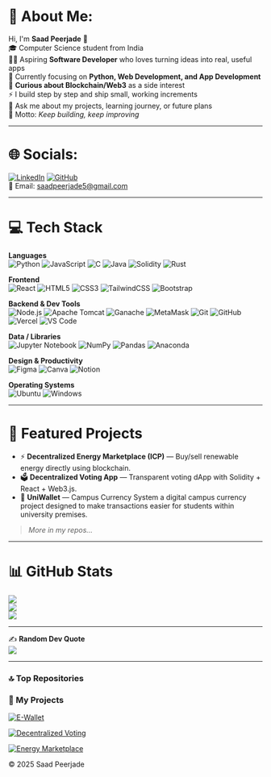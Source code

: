 # 💫 About Me:
Hi, I'm **Saad Peerjade** 👋  
🎓 Computer Science student from India  
👨‍💻 Aspiring **Software Developer** who loves turning ideas into real, useful apps  
🌱 Currently focusing on **Python, Web Development, and App Development**  
🔗 **Curious about Blockchain/Web3** as a side interest  
⚡ I build step by step and ship small, working increments  
💬 Ask me about my projects, learning journey, or future plans  
🎯 Motto: *Keep building, keep improving*  

---

# 🌐 Socials:
[![LinkedIn](https://img.shields.io/badge/LinkedIn-0077B5?logo=linkedin&logoColor=white)](https://www.linkedin.com/in/saad-peerjade-625223228)
[![GitHub](https://img.shields.io/badge/GitHub-181717?logo=github&logoColor=white)](https://github.com/Saad-Peerzade)  
📧 Email: saadpeerjade5@gmail.com

---

# 💻 Tech Stack

**Languages**  
![Python](https://img.shields.io/badge/Python-3776AB?logo=python&logoColor=white)
![JavaScript](https://img.shields.io/badge/JavaScript-F7DF1E?logo=javascript&logoColor=black)
![C](https://img.shields.io/badge/C-00599C?logo=c&logoColor=white)
![Java](https://img.shields.io/badge/Java-ED8B00?logo=openjdk&logoColor=white)
![Solidity](https://img.shields.io/badge/Solidity-363636?logo=solidity&logoColor=white)
![Rust](https://img.shields.io/badge/Rust-000000?logo=rust&logoColor=white)

**Frontend**  
![React](https://img.shields.io/badge/React-20232A?logo=react&logoColor=61DAFB)
![HTML5](https://img.shields.io/badge/HTML5-E34F26?logo=html5&logoColor=white)
![CSS3](https://img.shields.io/badge/CSS3-1572B6?logo=css3&logoColor=white)
![TailwindCSS](https://img.shields.io/badge/Tailwind_CSS-38B2AC?logo=tailwind-css&logoColor=white)
![Bootstrap](https://img.shields.io/badge/Bootstrap-7952B3?logo=bootstrap&logoColor=white)

**Backend & Dev Tools**  
![Node.js](https://img.shields.io/badge/Node.js-43853D?logo=node.js&logoColor=white)
![Apache Tomcat](https://img.shields.io/badge/Apache_Tomcat-F8DC75?logo=apache-tomcat&logoColor=black)
![Ganache](https://img.shields.io/badge/Ganache-663399?logo=ethereum&logoColor=white)
![MetaMask](https://img.shields.io/badge/MetaMask-E2761B?logo=metamask&logoColor=white)
![Git](https://img.shields.io/badge/Git-F05032?logo=git&logoColor=white)
![GitHub](https://img.shields.io/badge/GitHub-181717?logo=github&logoColor=white)
![Vercel](https://img.shields.io/badge/Vercel-000000?logo=vercel&logoColor=white)
![VS Code](https://img.shields.io/badge/VS%20Code-007ACC?logo=visual-studio-code&logoColor=white)

**Data / Libraries**  
![Jupyter Notebook](https://img.shields.io/badge/Jupyter-F37626?logo=jupyter&logoColor=white)
![NumPy](https://img.shields.io/badge/NumPy-013243?logo=numpy&logoColor=white)
![Pandas](https://img.shields.io/badge/Pandas-150458?logo=pandas&logoColor=white)
![Anaconda](https://img.shields.io/badge/Anaconda-44A833?logo=anaconda&logoColor=white)

**Design & Productivity**  
![Figma](https://img.shields.io/badge/Figma-F24E1E?logo=figma&logoColor=white)
![Canva](https://img.shields.io/badge/Canva-00C4CC?logo=canva&logoColor=white)
![Notion](https://img.shields.io/badge/Notion-000000?logo=notion&logoColor=white)

**Operating Systems**  
![Ubuntu](https://img.shields.io/badge/Ubuntu-E95420?logo=ubuntu&logoColor=white)
![Windows](https://img.shields.io/badge/Windows-0078D6?logo=windows&logoColor=white)

---

# 📌 Featured Projects
- ⚡ **Decentralized Energy Marketplace (ICP)** — Buy/sell renewable energy directly using blockchain.  
- 🗳 **Decentralized Voting App** — Transparent voting dApp with Solidity + React + Web3.js.  
- 👛 **UniWallet** — Campus Currency System a digital campus currency project designed to make transactions easier for students within university premises.

> *More in my repos…*

---

# 📊 GitHub Stats
![](https://github-readme-stats.vercel.app/api?username=Saad-Peerzade&theme=gotham&hide_border=false&include_all_commits=false&count_private=true)<br/>
![](https://github-readme-streak-stats.herokuapp.com/?user=Saad-Peerzade&theme=radical&hide_border=false)  
![](https://github-readme-stats.vercel.app/api/top-langs/?username=Saad-Peerzade&theme=radical&hide_border=false&layout=compact)

---

✍️ **Random Dev Quote**  
![](https://quotes-github-readme.vercel.app/api?type=horizontal&theme=radical)

---

### 🔝 Top Repositories
### 🚀 My Projects


[![E-Wallet](https://github-readme-stats.vercel.app/api/pin/?username=Saad-Peerzade&repo=e_wallet&theme=tokyonight)](https://github.com/Saad-Peerzade/E-Wallet)

[![Decentralized Voting](https://github-readme-stats.vercel.app/api/pin/?username=Saad-Peerzade&repo=Decentralized-Voting&theme=tokyonight)](https://github.com/Saad-Peerzade/Decentralized-Voting)

[![Energy Marketplace](https://github-readme-stats.vercel.app/api/pin/?username=Saad-Peerzade&repo=Energy-Marketplace&theme=tokyonight)](https://github.com/Saad-Peerzade/Energy-Marketplace)
<!-- Proudly created with GPRM ( https://gprm.itsvg.in ) -->

© 2025 Saad Peerjade

